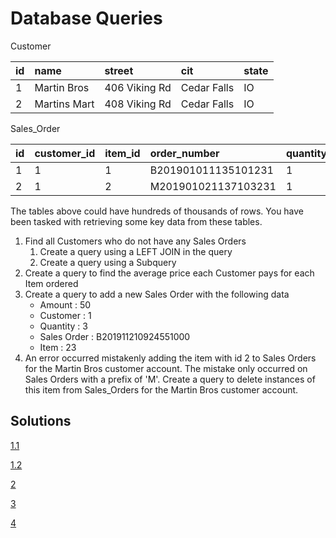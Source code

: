 # Database Queries

Customer

| id  | name         | street        | cit         | state |
| :-- | :----------- | :------------ | :---------- | :---- |
| 1   | Martin Bros  | 406 Viking Rd | Cedar Falls | IO    |
| 2   | Martins Mart | 408 Viking Rd | Cedar Falls | IO    |

Sales_Order

| id  | customer_id | item_id | order_number        | quantity | amount |
| :-- | :---------- | :------ | :------------------ | :------- | :----- |
| 1   | 1           | 1       | B201901011135101231 | 1        | 20.00  |
| 2   | 1           | 2       | M201901021137103231 | 1        | 15.00  |

The tables above could have hundreds of thousands of rows. You have been tasked with retrieving some key data from these tables.

1. Find all Customers who do not have any Sales Orders
   1. Create a query using a LEFT JOIN in the query
   2. Create a query using a Subquery
2. Create a query to find the average price each Customer pays for each Item ordered
3. Create a query to add a new Sales Order with the following data
   - Amount : 50
   - Customer : 1
   - Quantity : 3
   - Sales Order : B201911210924551000
   - Item : 23
4. An error occurred mistakenly adding the item with id 2 to Sales Orders for the Martin Bros customer account. The mistake only occurred on Sales Orders with a prefix of 'M'. Create a query to delete instances of this item from Sales_Orders for the Martin Bros customer account.

## Solutions

[1.1](./Customers_With_No_Sales_Orders_Left_Join.sql)

[1.2](./Customers_With_No_Sales_Orders_Subquery_Not_In.sql)

[2](./Average_Price_Each_Customer_Pays_For_Each_Item_Ordered_No_Join.sql)

[3](./Add_Sales_Order.sql)

[4](./Delete_M_Order_Numbers_For_Martin_Bros_Customers.sql)
